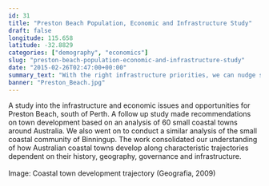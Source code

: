 ```yaml
---
id: 31
title: "Preston Beach Population, Economic and Infrastructure Study"
draft: false
longitude: 115.658
latitude: -32.8829
categories: ["demography", "economics"]
slug: "preston-beach-population-economic-and-infrastructure-study"
date: "2015-02-26T02:47:00+00:00"
summary_text: "With the right infrastructure priorities, we can nudge small coastal towns along a sustainable development pathway"
banner: "Preston_Beach.jpg"
---
```


<span>A study into the infrastructure and economic issues and opportunities for Preston Beach, south of Perth. A follow up study made recommendations on town development based on an analysis of 60 small coastal towns around Australia. We also went on to conduct a similar analysis of the small coastal community of Binningup. The work consolidated our understanding of how Australian coastal towns develop along characteristic trajectories dependent on their history, geography, governance and infrastructure.<br><br><span class="wysiwyg-color-silver">Image: Coastal town development trajectory (Geografia, 2009)</span></span>

